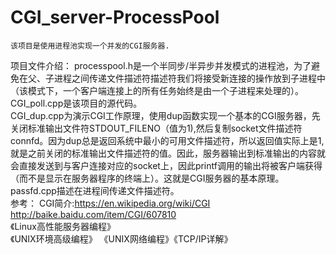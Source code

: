 # CGI_server-ProcessPool
						
    该项目是使用进程池实现一个并发的CGI服务器.		

项目文件介绍：
    processpool.h是一个半同步/半异步并发模式的进程池，为了避免在父、子进程之间传递文件描述符描述符我们将接受新连接的操作放到子进程中（该模式下，一个客户端连接上的所有任务始终是由一个子进程来处理的）。		
    CGI_poll.cpp是该项目的源代码。		
    CGI_dup.cpp为演示CGI工作原理，使用dup函数实现一个基本的CGI服务器，先关闭标准输出文件符STDOUT_FILENO（值为1),然后复制socket文件描述符connfd。因为dup总是返回系统中最小的可用文件描述符，所以返回值实际上是1,就是之前关闭的标准输出文件描述符的值。因此，服务器输出到标准输出的内容就会直接发送到与客户连接对应的socket上，因此printf调用的输出将被客户端获得（而不是显示在服务器程序的终端上）。这就是CGI服务器的基本原理。		
    passfd.cpp描述在进程间传递文件描述符。		
参考：
	CGI简介:https://en.wikipedia.org/wiki/CGI		
		http://baike.baidu.com/item/CGI/607810			
	《Linux高性能服务器编程》		
	《UNIX环境高级编程》  《UNIX网络编程》《TCP/IP详解》		
